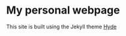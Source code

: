 # My personal webpage

This site is built using the Jekyll theme [Hyde](https://hyde.getpoole.com/)
